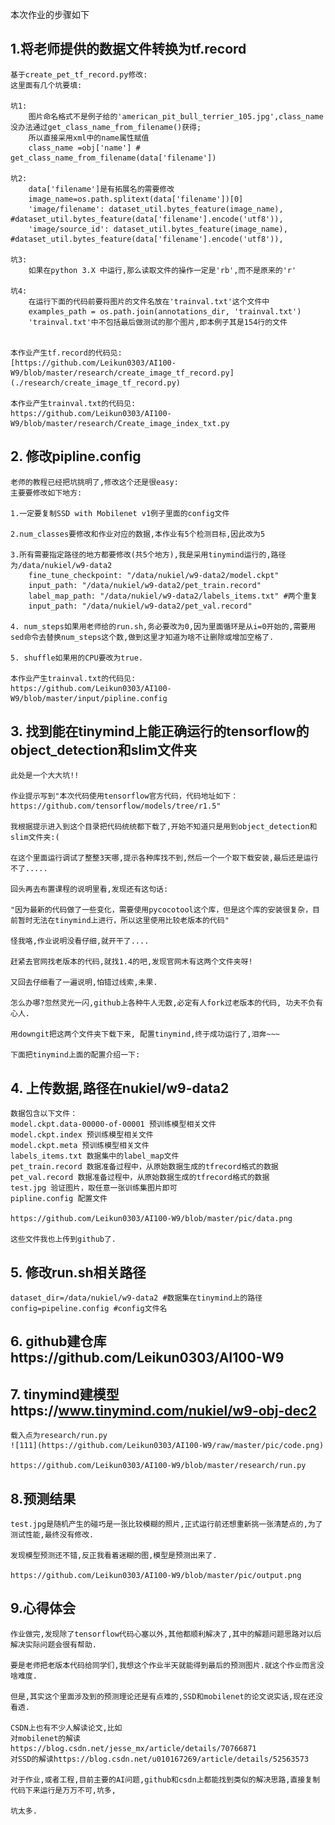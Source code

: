 
本次作业的步骤如下
## 1.将老师提供的数据文件转换为tf.record
   
    基于create_pet_tf_record.py修改:
    这里面有几个坑要填:

    坑1:
        图片命名格式不是例子给的'american_pit_bull_terrier_105.jpg',class_name没办法通过get_class_name_from_filename()获得;
        所以直接采用xml中的name属性赋值 
        class_name =obj['name'] # get_class_name_from_filename(data['filename'])

    坑2:
    	data['filename']是有拓展名的需要修改
		image_name=os.path.splitext(data['filename'])[0]
		'image/filename': dataset_util.bytes_feature(image_name), #dataset_util.bytes_feature(data['filename'].encode('utf8')),
      	'image/source_id': dataset_util.bytes_feature(image_name), #dataset_util.bytes_feature(data['filename'].encode('utf8')),

	坑3:
		如果在python 3.X 中运行,那么读取文件的操作一定是'rb',而不是原来的'r'

	坑4:
		在运行下面的代码前要将图片的文件名放在'trainval.txt'这个文件中
		examples_path = os.path.join(annotations_dir, 'trainval.txt')
		'trainval.txt'中不包括最后做测试的那个图片,即本例子其是154行的文件
		

	本作业产生tf.record的代码见:
	[https://github.com/Leikun0303/AI100-W9/blob/master/research/create_image_tf_record.py](./research/create_image_tf_record.py)

	本作业产生trainval.txt的代码见:
	https://github.com/Leikun0303/AI100-W9/blob/master/research/Create_image_index_txt.py	
	
## 2. 修改pipline.config

	老师的教程已经把坑挑明了,修改这个还是很easy:
	主要要修改如下地方:
	
	1.一定要复制SSD with Mobilenet v1例子里面的config文件

	2.num_classes要修改和作业对应的数据,本作业有5个检测目标,因此改为5

	3.所有需要指定路径的地方都要修改(共5个地方),我是采用tinymind运行的,路径为/data/nukiel/w9-data2
		fine_tune_checkpoint: "/data/nukiel/w9-data2/model.ckpt"
		input_path: "/data/nukiel/w9-data2/pet_train.record"
		label_map_path: "/data/nukiel/w9-data2/labels_items.txt" #两个重复
		input_path: "/data/nukiel/w9-data2/pet_val.record"

	4. num_steps如果用老师给的run.sh,务必要改为0,因为里面循环是从i=0开始的,需要用sed命令去替换num_steps这个数,做到这里才知道为啥不让删除或增加空格了.

	5. shuffle如果用的CPU要改为true.

	本作业产生trainval.txt的代码见:
	https://github.com/Leikun0303/AI100-W9/blob/master/input/pipline.config

## 3. 找到能在tinymind上能正确运行的tensorflow的object_detection和slim文件夹

	此处是一个大大坑!!

	作业提示写到"本次代码使用tensorflow官方代码，代码地址如下： https://github.com/tensorflow/models/tree/r1.5"
	
	我根据提示进入到这个目录把代码统统都下载了,开始不知道只是用到object_detection和slim文件夹:(
	
	在这个里面运行调试了整整3天哪,提示各种库找不到,然后一个一个取下载安装,最后还是运行不了.....

	回头再去布置课程的说明里看,发现还有这句话:

	"因为最新的代码做了一些变化，需要使用pycocotool这个库，但是这个库的安装很复杂，目前暂时无法在tinymind上进行，所以这里使用比较老版本的代码"

	怪我咯,作业说明没看仔细,就开干了....

	赶紧去官网找老版本的代码,就找1.4的吧,发现官网木有这两个文件夹呀!

	又回去仔细看了一遍说明,怕错过线索,未果.

	怎么办哪?忽然灵光一闪,github上各种牛人无数,必定有人fork过老版本的代码, 功夫不负有心人.

	用downgit把这两个文件夹下载下来, 配置tinymind,终于成功运行了,泪奔~~~
	
	下面把tinymind上面的配置介绍一下:

## 4. 上传数据,路径在nukiel/w9-data2
    数据包含以下文件：
    model.ckpt.data-00000-of-00001 预训练模型相关文件
    model.ckpt.index 预训练模型相关文件
    model.ckpt.meta 预训练模型相关文件
    labels_items.txt 数据集中的label_map文件
    pet_train.record 数据准备过程中，从原始数据生成的tfrecord格式的数据
    pet_val.record 数据准备过程中，从原始数据生成的tfrecord格式的数据
    test.jpg 验证图片，取任意一张训练集图片即可
    pipline.config 配置文件
	
	https://github.com/Leikun0303/AI100-W9/blob/master/pic/data.png

	这些文件我也上传到github了.

## 5. 修改run.sh相关路径

    dataset_dir=/data/nukiel/w9-data2 #数据集在tinymind上的路径
	config=pipeline.config #config文件名
	
## 6. github建仓库https://github.com/Leikun0303/AI100-W9
    
## 7. tinymind建模型https://www.tinymind.com/nukiel/w9-obj-dec2

	载入点为research/run.py
	![111](https://github.com/Leikun0303/AI100-W9/raw/master/pic/code.png)

	https://github.com/Leikun0303/AI100-W9/blob/master/research/run.py

## 8.预测结果
	test.jpg是随机产生的碰巧是一张比较模糊的照片,正式运行前还想重新挑一张清楚点的,为了测试性能,最终没有修改.

	发现模型预测还不错,反正我看着迷糊的图,模型是预测出来了.
	
	https://github.com/Leikun0303/AI100-W9/blob/master/pic/output.png
	
## 9.心得体会

	作业做完,发现除了tensorflow代码心塞以外,其他都顺利解决了,其中的解题问题思路对以后解决实际问题会很有帮助.

	要是老师把老版本代码给同学们,我想这个作业半天就能得到最后的预测图片.就这个作业而言没啥难度.

	但是,其实这个里面涉及到的预测理论还是有点难的,SSD和mobilenet的论文说实话,现在还没看透.

	CSDN上也有不少人解读论文,比如
	对mobilenet的解读https://blog.csdn.net/jesse_mx/article/details/70766871
	对SSD的解读https://blog.csdn.net/u010167269/article/details/52563573

	对于作业,或者工程,目前主要的AI问题,github和csdn上都能找到类似的解决思路,直接复制代码下来运行是万万不可,坑多,

	坑太多.
	


    


